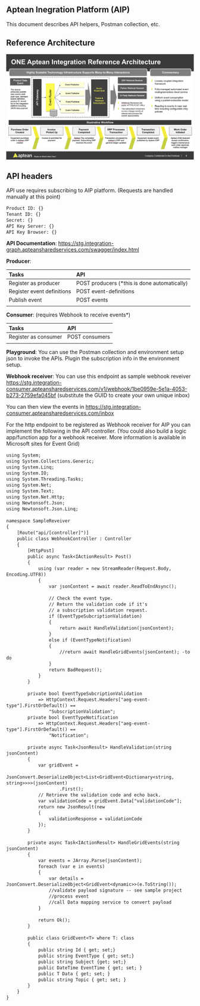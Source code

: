 ## Aptean Inegration Platform (AIP)
This document describes API helpers, Postman collection, etc.
## Reference Architecture
![reference](Reference-architecture.png)
## API headers
API use requires subscribing to AIP platform. (Requests are handled manually at this point)
```
Product ID: {}
Tenant ID: {}
Secret: {}
API Key Server: {}
API Key Browser: {}
```
**API Documentation**: https://stg.integration-graph.apteansharedservices.com/swagger/index.html

**Producer**:

| **Tasks**                  | **API**                |
| :------------------------- | :--------------------- |
| Register as producer       | POST producers (*this is done automatically)         |
| Register event definitions | POST event-definitions |
| Publish event              | POST events            |
|                            |                        |

**Consumer**: (requires Webhook to receive events*)

| **Tasks**            | **API**        |
| :------------------- | :------------- |
| Register as consumer | POST consumers |
|                      |                |

**Playground**: You can use the Postman collection and environment setup json to invoke the APIs. Plugin the subscription info in the environment setup.

**Webhook receiver**:
You can use this endpoint as sample webhook reveiver https://stg.integration-consumer.apteansharedservices.com/v1/webhook/1be0959e-5e1a-4053-b273-2759efa045bf 
(substitute the GUID to create your own unique inbox)

You can then view the events in https://stg.integration-consumer.apteansharedservices.com/inbox

For the http endpoint to be registered as Webhook receiver for AIP you can implement the following in the API controller. (You could also build a logic app/function app for a webhook receiver. More information is available in Microsoft sites for Event Grid)

```
using System;
using System.Collections.Generic;
using System.Linq;
using System.IO;
using System.Threading.Tasks;
using System.Net;
using System.Text;
using System.Net.Http;
using Newtonsoft.Json;
using Newtonsoft.Json.Linq;

namespace SampleReveiver
{
    [Route("api/[controller]")]
    public class WebhookController : Controller
    {
        [HttpPost]
        public async Task<IActionResult> Post()
        {
            using (var reader = new StreamReader(Request.Body, Encoding.UTF8))
            {
                var jsonContent = await reader.ReadToEndAsync();

                // Check the event type.
                // Return the validation code if it's 
                // a subscription validation request. 
                if (EventTypeSubcriptionValidation)
                {
                    return await HandleValidation(jsonContent);
                }
                else if (EventTypeNotification)
                {
                    //return await HandleGridEvents(jsonContent); -to do
                }            
                return BadRequest();                
            }
        }

        private bool EventTypeSubcriptionValidation
            => HttpContext.Request.Headers["aeg-event-type"].FirstOrDefault() ==
                "SubscriptionValidation";
        private bool EventTypeNotification
            => HttpContext.Request.Headers["aeg-event-type"].FirstOrDefault() ==
                "Notification";

        private async Task<JsonResult> HandleValidation(string jsonContent)
        {
            var gridEvent =
                JsonConvert.DeserializeObject<List<GridEvent<Dictionary<string, string>>>>(jsonContent)
                    .First();
            // Retrieve the validation code and echo back.
            var validationCode = gridEvent.Data["validationCode"];
            return new JsonResult(new
            {
                validationResponse = validationCode
            });
        }

        private async Task<IActionResult> HandleGridEvents(string jsonContent)
        {
            var events = JArray.Parse(jsonContent);
            foreach (var e in events)
            {
                var details = JsonConvert.DeserializeObject<GridEvent<dynamic>>(e.ToString());
                //validate payload signature -- see sample project
                //process event
                //call Data mapping service to convert payload
            }

            return Ok();
        }

        public class GridEvent<T> where T: class
        {
            public string Id { get; set;}
            public string EventType { get; set;}
            public string Subject {get; set;}
            public DateTime EventTime { get; set; } 
            public T Data { get; set; } 
            public string Topic { get; set; }
        }
    }
}
```

